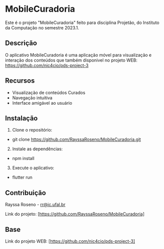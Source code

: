 # MobileCuradoria

Este é o projeto "MobileCuradoria" feito para disciplina Projetão, do Instituto da Computação no semestre 2023.1.

## Descrição

O aplicativo MobileCuradoria é uma aplicação móvel para visualização e interação dos conteúdos que também disponivel no projeto WEB: https://github.com/nic4cio/pds-project-3

## Recursos

- Visualização de conteúdos Curados
- Navegação intuitiva
- Interface amigável ao usuário

## Instalação

1. Clone o repositório: 

- git clone https://github.com/RayssaRoseno/MobileCuradoria.git
  
2. Instale as dependências:
  - npm install
    
3. Execute o aplicativo:
 - flutter run

## Contribuição

Rayssa Roseno - rr@ic.ufal.br

Link do projeto: [https://github.com/RayssaRoseno/MobileCuradoria]

## Base 

Link do projeto WEB: [https://github.com/nic4cio/pds-project-3]


